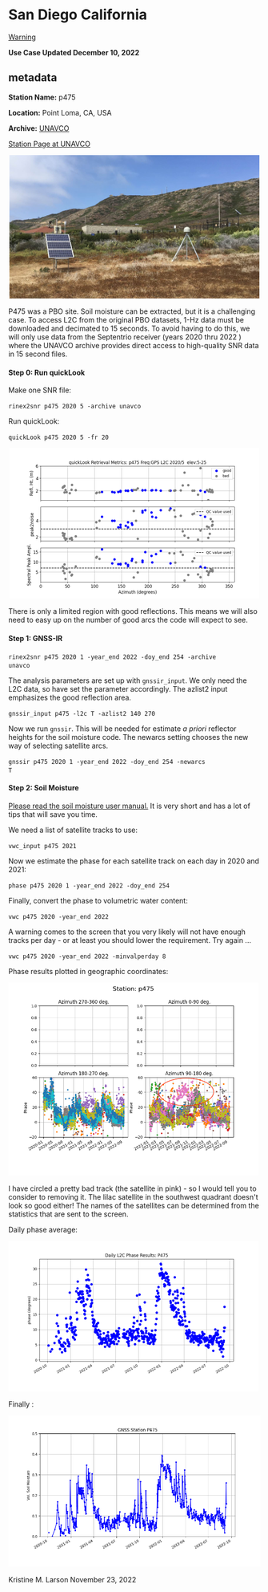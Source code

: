 # San Diego California

[Warning](warning.md)

**Use Case Updated December 10, 2022**

## metadata

**Station Name:** p475

**Location:** Point Loma, CA, USA

**Archive:** [UNAVCO](http://www.unavco.org)

[Station Page at UNAVCO](https://www.unavco.org/instrumentation/networks/status/nota/overview/P475)

<p align="center">
<img src="../_static/P475.jpg" width="500"/>
</P>
 
P475 was a PBO site. Soil moisture can be extracted, but it is a challenging case. To access 
L2C from the original PBO datasets, 1-Hz data must be downloaded and decimated to 15 seconds. To avoid 
having to do this, we will only use data from the Septentrio receiver (years 2020 thru 2022 ) where the UNAVCO archive 
provides direct access to high-quality SNR data in 15 second files. 

#### Step 0: Run quickLook

Make one SNR file:

<code>rinex2snr p475 2020 5 -archive unavco</code>

Run quickLook:

<code>quickLook p475 2020 5 -fr 20</code>

<p align="center">
<img src="../_static/p475_quick.png" width=500/>
</p>

There is only a limited region with good reflections.  This means we will also need to 
easy up on the number of good arcs the code will expect to see.

#### Step 1: GNSS-IR


<code>rinex2snr p475 2020 1 -year_end 2022 -doy_end 254 -archive unavco </code>

The analysis parameters are set up with <code>gnssir_input</code>. 
We only need the L2C data, so have set the parameter accordingly.
The azlist2 input emphasizes the good reflection area. 

<code>gnssir_input p475 -l2c T -azlist2 140 270</code>


Now we run <code>gnssir</code>. This will be needed for estimate *a priori* reflector heights for the soil moisture code.
The newarcs setting chooses the new way of selecting satellite arcs.

<code>gnssir p475 2020 1 -year_end 2022 -doy_end 254 -newarcs T</code>

#### Step 2: Soil Moisture

[Please read the soil moisture user manual.](../pages/README_vwc.md) It is very short and 
has a lot of tips that will save you time.

We need a list of satellite tracks to use:

<code>vwc_input p475 2021</code>

Now we estimate the phase for each satellite track on each day in 2020 and 2021:

<code>phase p475 2020 1 -year_end 2022 -doy_end 254 </code>

Finally, convert the phase to volumetric water content:

<code>vwc p475 2020 -year_end 2022</code>

A warning comes to the screen that you very likely will not have enough tracks per day -
or at least you should lower the requirement. Try again ...

<code>vwc p475 2020 -year_end 2022 -minvalperday 8</code>

Phase results plotted in geographic coordinates:

<img src="../_static/p475_phase.png" width=500/>

I have circled a pretty bad track (the satellite in pink) - so I would
tell you to consider to removing it. The lilac satellite in the southwest quadrant 
doesn't look so good either!  The names of the satellites can be determined
from the statistics that are sent to the screen.

Daily phase average:

<img src="../_static/p475_daily_phase.png" width=500/>

Finally : 

<img src="../_static/p475_vwc.png"/>

Kristine M. Larson November 23, 2022
